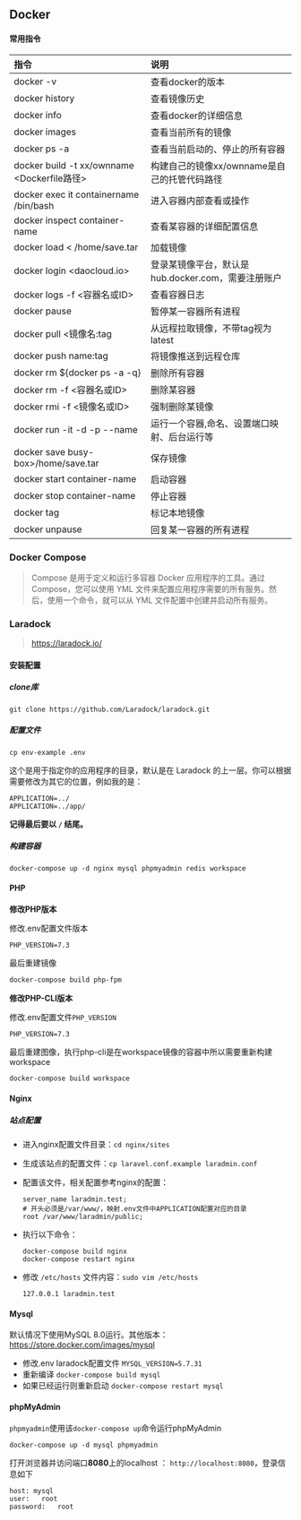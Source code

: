 ## Docker

#### 常用指令

| 指令                                        | 说明                                               |
| :------------------------------------------ | :------------------------------------------------- |
| docker -v                                   | 查看docker的版本                                   |
| docker history                              | 查看镜像历史                                       |
| docker info                                 | 查看docker的详细信息                               |
| docker images                               | 查看当前所有的镜像                                 |
| docker ps -a                                | 查看当前启动的、停止的所有容器                     |
| docker build -t xx/ownname <Dockerfile路径> | 构建自己的镜像xx/ownname是自己的托管代码路径       |
| docker exec it containername /bin/bash      | 进入容器内部查看或操作                             |
| docker inspect container-name               | 查看某容器的详细配置信息                           |
| docker load < /home/save.tar                | 加载镜像                                           |
| docker login <daocloud.io>                  | 登录某镜像平台，默认是hub.docker.com，需要注册账户 |
| docker logs -f <容器名或ID>                 | 查看容器日志                                       |
| docker pause <docker name or id>            | 暂停某一容器所有进程                               |
| docker pull <镜像名:tag                     | 从远程拉取镜像，不带tag视为latest                  |
| docker push name:tag                        | 将镜像推送到远程仓库                               |
| docker rm ${docker ps -a -q}                | 删除所有容器                                       |
| docker rm -f <容器名或ID>                   | 删除某容器                                         |
| docker rmi -f <镜像名或ID>                  | 强制删除某镜像                                     |
| docker run -it -d -p --name                 | 运行一个容器,命名、设置端口映射、后台运行等        |
| docker save busy-box>/home/save.tar         | 保存镜像                                           |
| docker start container-name                 | 启动容器                                           |
| docker stop container-name                  | 停止容器                                           |
| docker tag                                  | 标记本地镜像                                       |
| docker unpause <docker name or id>          | 回复某一容器的所有进程                             |

### Docker Compose

> Compose 是用于定义和运行多容器 Docker 应用程序的工具。通过 Compose，您可以使用 YML 文件来配置应用程序需要的所有服务。然后，使用一个命令，就可以从 YML 文件配置中创建并启动所有服务。



### Laradock

> https://laradock.io/

#### 安装配置

##### clone库

```
git clone https://github.com/Laradock/laradock.git
```

##### 配置文件

```
cp env-example .env
```

这个是用于指定你的应用程序的目录，默认是在 Laradock 的上一层。你可以根据需要修改为其它的位置，例如我的是：

```text
APPLICATION=../
APPLICATION=../app/
```

**记得最后要以 `/` 结尾。**

##### 构建容器

```
docker-compose up -d nginx mysql phpmyadmin redis workspace
```

#### PHP

**修改PHP版本**

修改.env配置文件版本

```text
PHP_VERSION=7.3
```

最后重建镜像

```bash
docker-compose build php-fpm
```

**修改PHP-CLI版本**

修改.env配置文件`PHP_VERSION`

```text
PHP_VERSION=7.3
```

最后重建图像，执行php-cli是在workspace镜像的容器中所以需要重新构建workspace

```bash
docker-compose build workspace
```

#### Nginx

##### 站点配置

- 进入nginx配置文件目录：`cd nginx/sites`

- 生成该站点的配置文件：`cp laravel.conf.example laradmin.conf`

- 配置该文件，相关配置参考nginx的配置：

  ```text
  server_name laradmin.test;
  # 开头必须是/var/www/，映射.env文件中APPLICATION配置对应的目录
  root /var/www/laradmin/public;
  ```

- 执行以下命令：

  ```
  docker-compose build nginx
  docker-compose restart nginx
  ```

- 修改 `/etc/hosts` 文件内容：`sudo vim /etc/hosts`

  ```
  127.0.0.1 laradmin.test
  ```

#### Mysql

默认情况下使用MySQL 8.0运行。其他版本：https://store.docker.com/images/mysql

- 修改.env laradock配置文件 `MYSQL_VERSION=5.7.31`
- 重新编译 `docker-compose build mysql`
- 如果已经运行则重新启动 `docker-compose restart mysql`

#### phpMyAdmin

`phpmyadmin`使用该`docker-compose up`命令运行phpMyAdmin

```text
docker-compose up -d mysql phpmyadmin
```

打开浏览器并访问端口**8080**上的localhost ： `http://localhost:8080`，登录信息如下

```text
host: mysql
user:	root
password:	root
```